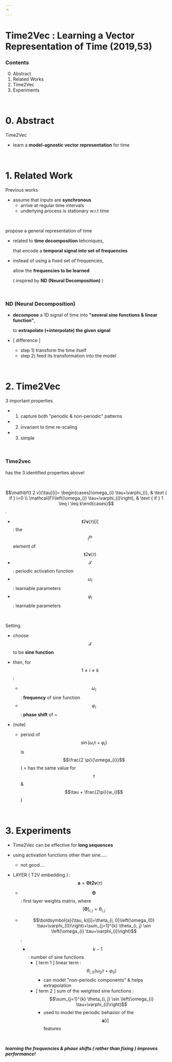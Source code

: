 ```yaml
---
ㅋ
---
```


# Time2Vec : Learning a Vector Representation of Time (2019,53)

<script src="https://cdn.mathjax.org/mathjax/latest/MathJax.js?config=TeX-AMS-MML_HTMLorMML" type="text/javascript"></script>

### Contents

0. Abstract
1. Related Works
3. Time2Vec
3. Experiments


<br>

# 0. Abstract

Time2Vec

- learn a **model-agnostic vector representation** for time

<br>

# 1. Related Work

Previous works

- assume that inputs are **synchronous**
  - arrive at regular time intervals
  - underlying process is stationary w.r.t time

<br>

propose a general representation of time

- related to **time decomposition** tehcniques,

  that encode a **temporal signal into set of frequencies**

- instead of using a fixed set of frequencies,

  allow the **frequencies to be learned**

  ( inspired by **ND (Neural Decomposition)** )

<br>

### ND (Neural Decomposition)

- **decompose** a 1D signal of time into **"several sine functions & linear function"**,

  to **extrapolate (+interpolate) the given signal**

- [ difference ]
  - step 1) transform the time itself
  - step 2) feed its transformation into the model

<br>

# 2. Time2Vec

3 important properties

- 1) capture both "periodic & non-periodic" patterns
- 2) invariant to time re-scaling
- 3) simple

<br>

### Time2vec

has the 3 identified properties above!

<br>

$$\mathbf{t 2 v}(\tau)[i]= \begin{cases}\omega_{i} \tau+\varphi_{i}, & \text { if } i=0 \\ \mathcal{F}\left(\omega_{i} \tau+\varphi_{i}\right), & \text { if } 1 \leq i \leq k\end{cases}$$.

- $$\mathbf{t} 2 \mathbf{v}(\tau)[i]$$ : the $$i^{t h}$$ element of $$\mathbf{t} 2 \mathbf{v}(\tau)$$
- $$\mathcal{F}$$ : periodic activation function
- $$\omega_{i}$$ : learnable parameters  
- $$\varphi_{i}$$ : learnable parameters  

<br>

Setting

- choose $$\mathcal{F}$$ to be **sine function**
- then, for $$1 \neq i \neq k$$ : 
  - $$\omega_{i}$$ : **frequency** of sine function
  - $$\varphi_{i}$$ : **phase shift** of ~

- (note)
  - period of $$\sin \left(\omega_{i} \tau+\varphi_{i}\right)$$ is $$\frac{2 \pi}{\omega_{i}}$$
    ( = has the same value for $$\tau$$ & $$\tau + \frac{2\pi}{w_i}$$ )

<br>

# 3. Experiments

- Time2Vec can be effective for **long sequences**

- using activation functions other than sine.....

  - not good....

- LAYER ( T2V embedding ) : $$\boldsymbol{a}=\boldsymbol{\Theta} \mathbf{t} \mathbf{2} \mathbf{v}(\tau)$$

  - $$\boldsymbol{\Theta}$$ : first layer weights matrix, where $$[\boldsymbol{\Theta}]_{i, j}=\theta_{i, j}$$

  - $$\boldsymbol{a}(\tau, k)[i]=\theta_{i, 0}\left(\omega_{0} \tau+\varphi_{0}\right)+\sum_{j=1}^{k} \theta_{i, j} \sin \left(\omega_{i} \tau+\varphi_{i}\right)$$,
    - $$k-1$$ : number of sine functions
      - [ term 1 ] linear term : $$\theta_{i, 0}\left(\omega_{0} \tau+\varphi_{0}\right)$$
        - can model "non-periodic components" & helps extrapolation
      - [ term 2 ] sum of the weighted sine functions : $$\sum_{j=1}^{k} \theta_{i, j} \sin \left(\omega_{i} \tau+\varphi_{i}\right)$$
        - used to model the periodic behavior of the $$\mathbf{a}[i]$$ features

<br>

***learning the frequencies & phase shifts ( rather than fixing ) improves performance!***



